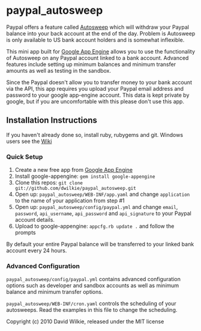 # paypal_autosweep

Paypal offers a feature called [Autosweep](http://www.ehow.com/how_4598202_automatically-transfer-payments-checking-account.html) which will withdraw your Paypal balance into your back account at the end of the day. Problem is Autosweep is only available to US bank account holders and is somewhat inflexible.

This mini app built for [Google App Engine](http://appengine.google.com) allows you to use the functionality of Autosweep on any Paypal account linked to a bank account. Advanced features include setting up minimum balances and minimum transfer amounts as well as testing in the sandbox.

Since the Paypal doesn't allow you to transfer money to your bank account via the API, this app requires you upload your Paypal email address and password to your google app-engine account. This data is kept private by google, but if you are uncomfortable with this please don't use this app.

## Installation Instructions

If you haven't already done so, install ruby, rubygems and git.
Windows users see the [Wiki](https://github.com/dwilkie/paypal_autosweep/wiki/Windows)

### Quick Setup

1. Create a new free app from [Google App Engine](http://appengine.google.com)
2. Install google-appengine: `gem install google-appengine`
3. Clone this repos: `git clone git://github.com/dwilkie/paypal_autosweep.git`
4. Open up: `paypal_autosweep/WEB-INF/app.yaml` and change `application` to the name of your application from step #1
5. Open up: `paypal_autosweep/config/paypal.yml` and change `email`, `password`, `api_username`, `api_password` and `api_signature` to your Paypal account details.
6. Upload to google-appengine: `appcfg.rb update .` and follow the prompts

By default your entire Paypal balance will be transferred to your linked bank account every 24 hours.

### Advanced Configuration

`paypal_autosweep/config/paypal.yml` contains advanced configuration options such as developer and sandbox accounts as well as minimum balance and minimum transfer options.

`paypal_autosweep/WEB-INF/cron.yaml` controls the scheduling of your autosweeps. Read the examples in this file to change the scheduling.

Copyright (c) 2010 David Wilkie, released under the MIT license

